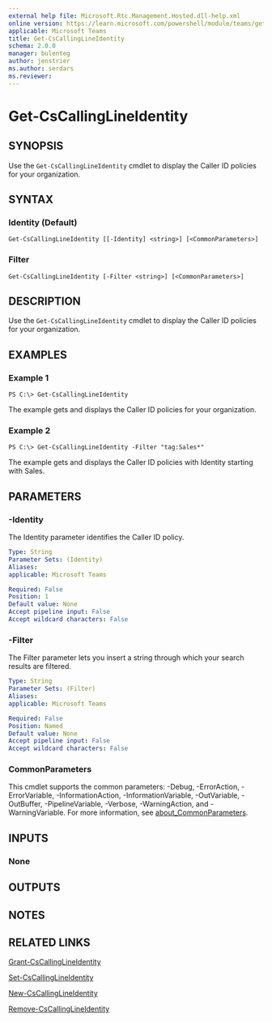 ```yaml
---
external help file: Microsoft.Rtc.Management.Hosted.dll-help.xml
online version: https://learn.microsoft.com/powershell/module/teams/get-cscallinglineidentity
applicable: Microsoft Teams
title: Get-CsCallingLineIdentity
schema: 2.0.0
manager: bulenteg
author: jenstrier
ms.author: serdars
ms.reviewer:
---
```


# Get-CsCallingLineIdentity

## SYNOPSIS
Use the `Get-CsCallingLineIdentity` cmdlet to display the Caller ID policies for your organization.

## SYNTAX

### Identity (Default)
```
Get-CsCallingLineIdentity [[-Identity] <string>] [<CommonParameters>]
```

### Filter
```
Get-CsCallingLineIdentity [-Filter <string>] [<CommonParameters>]
```

## DESCRIPTION
Use the `Get-CsCallingLineIdentity` cmdlet to display the Caller ID policies for your organization.

## EXAMPLES

###  Example 1
```
PS C:\> Get-CsCallingLineIdentity
```

The example gets and displays the Caller ID policies for your organization.

###  Example 2
```
PS C:\> Get-CsCallingLineIdentity -Filter "tag:Sales*"
```

The example gets and displays the Caller ID policies with Identity starting with Sales.

## PARAMETERS

### -Identity
The Identity parameter identifies the Caller ID policy.

```yaml
Type: String
Parameter Sets: (Identity)
Aliases:
applicable: Microsoft Teams

Required: False
Position: 1
Default value: None
Accept pipeline input: False
Accept wildcard characters: False
```

### -Filter
The Filter parameter lets you insert a string through which your search results are filtered.

```yaml
Type: String
Parameter Sets: (Filter)
Aliases:
applicable: Microsoft Teams

Required: False
Position: Named
Default value: None
Accept pipeline input: False
Accept wildcard characters: False
```

### CommonParameters
This cmdlet supports the common parameters: -Debug, -ErrorAction, -ErrorVariable, -InformationAction, -InformationVariable, -OutVariable, -OutBuffer, -PipelineVariable, -Verbose, -WarningAction, and -WarningVariable. For more information, see [about_CommonParameters](https://go.microsoft.com/fwlink/?LinkID=113216).

## INPUTS

### None

## OUTPUTS

## NOTES

## RELATED LINKS

[Grant-CsCallingLineIdentity](https://learn.microsoft.com/powershell/module/teams/grant-cscallinglineidentity)

[Set-CsCallingLineIdentity](https://learn.microsoft.com/powershell/module/teams/set-cscallinglineidentity)

[New-CsCallingLineIdentity](https://learn.microsoft.com/powershell/module/teams/new-cscallinglineidentity)

[Remove-CsCallingLineIdentity](https://learn.microsoft.com/powershell/module/teams/remove-cscallinglineidentity)
